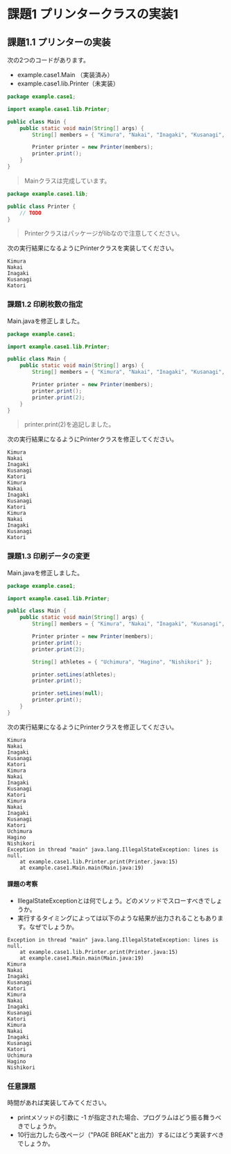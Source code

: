 # 課題1 プリンタークラスの実装1

## 課題1.1 プリンターの実装

次の2つのコードがあります。

+ example.case1.Main （実装済み）
+ example.case1.lib.Printer（未実装）

```java
package example.case1;

import example.case1.lib.Printer;

public class Main {
	public static void main(String[] args) {
		String[] members = { "Kimura", "Nakai", "Inagaki", "Kusanagi", "Katori" };

		Printer printer = new Printer(members);
		printer.print();
	}
}
```

> Mainクラスは完成しています。


```java
package example.case1.lib;

public class Printer {
    // TODO
}
```

> Printerクラスはパッケージがlibなので注意してください。


次の実行結果になるようにPrinterクラスを実装してください。

```
Kimura
Nakai
Inagaki
Kusanagi
Katori
```

### 課題1.2 印刷枚数の指定

Main.javaを修正しました。

```java
package example.case1;

import example.case1.lib.Printer;

public class Main {
	public static void main(String[] args) {
		String[] members = { "Kimura", "Nakai", "Inagaki", "Kusanagi", "Katori" };

		Printer printer = new Printer(members);
		printer.print();
		printer.print(2);
	}
}
```

> printer.print(2)を追記しました。

次の実行結果になるようにPrinterクラスを修正してください。

```
Kimura
Nakai
Inagaki
Kusanagi
Katori
Kimura
Nakai
Inagaki
Kusanagi
Katori
Kimura
Nakai
Inagaki
Kusanagi
Katori
```


### 課題1.3 印刷データの変更

Main.javaを修正しました。

```java
package example.case1;

import example.case1.lib.Printer;

public class Main {
	public static void main(String[] args) {
		String[] members = { "Kimura", "Nakai", "Inagaki", "Kusanagi", "Katori" };

		Printer printer = new Printer(members);
		printer.print();
		printer.print(2);

		String[] athletes = { "Uchimura", "Hagino", "Nishikori" };

		printer.setLines(athletes);
		printer.print();

		printer.setLines(null);
		printer.print();
	}
}
```

次の実行結果になるようにPrinterクラスを修正してください。

```
Kimura
Nakai
Inagaki
Kusanagi
Katori
Kimura
Nakai
Inagaki
Kusanagi
Katori
Kimura
Nakai
Inagaki
Kusanagi
Katori
Uchimura
Hagino
Nishikori
Exception in thread "main" java.lang.IllegalStateException: lines is null.
	at example.case1.lib.Printer.print(Printer.java:15)
	at example.case1.Main.main(Main.java:19)
```

#### 課題の考察

+ IllegalStateExceptionとは何でしょう。どのメソッドでスローすべきでしょうか。
+ 実行するタイミングによっては以下のような結果が出力されることもあります。なぜでしょうか。

```
Exception in thread "main" java.lang.IllegalStateException: lines is null.
	at example.case1.lib.Printer.print(Printer.java:15)
	at example.case1.Main.main(Main.java:19)
Kimura
Nakai
Inagaki
Kusanagi
Katori
Kimura
Nakai
Inagaki
Kusanagi
Katori
Kimura
Nakai
Inagaki
Kusanagi
Katori
Uchimura
Hagino
Nishikori
```


### 任意課題

時間があれば実装してみてください。

+ printメソッドの引数に -1 が指定された場合、プログラムはどう振る舞うべきでしょうか。
+ 10行出力したら改ページ（"PAGE BREAK"と出力）するにはどう実装すべきでしょうか。
